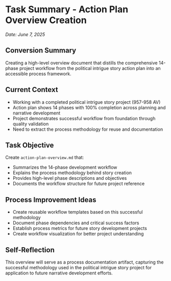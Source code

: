 # Task Summary - Action Plan Overview Creation
*Date: June 7, 2025*

## Conversion Summary
Creating a high-level overview document that distills the comprehensive 14-phase project workflow from the political intrigue story action plan into an accessible process framework.

## Current Context
- Working with a completed political intrigue story project (957-958 AV)
- Action plan shows 14 phases with 100% completion across planning and narrative development
- Project demonstrates successful workflow from foundation through quality validation
- Need to extract the process methodology for reuse and documentation

## Task Objective
Create `action-plan-overview.md` that:
- Summarizes the 14-phase development workflow
- Explains the process methodology behind story creation
- Provides high-level phase descriptions and objectives
- Documents the workflow structure for future project reference

## Process Improvement Ideas
- Create reusable workflow templates based on this successful methodology
- Document phase dependencies and critical success factors
- Establish process metrics for future story development projects
- Create workflow visualization for better project understanding

## Self-Reflection
This overview will serve as a process documentation artifact, capturing the successful methodology used in the political intrigue story project for application to future narrative development efforts.
